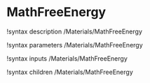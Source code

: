 <!-- MOOSE Documentation Stub: Remove this when content is added. -->

# MathFreeEnergy

!syntax description /Materials/MathFreeEnergy

!syntax parameters /Materials/MathFreeEnergy

!syntax inputs /Materials/MathFreeEnergy

!syntax children /Materials/MathFreeEnergy
